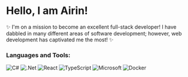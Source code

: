 # Hello, I am Airin!

:sparkles:
I'm on a mission to become an excellent full-stack developer! I have dabbled in many different areas of software development; however, web development has captivated me the most!
:sparkles:

### Languages and Tools:

![C#](https://img.shields.io/badge/c%23-%23239120.svg?style=for-the-badge&logo=c-sharp&logoColor=white)
![.Net](https://img.shields.io/badge/.NET-5C2D91?style=for-the-badge&logo=.net&logoColor=white)
![React](https://img.shields.io/badge/react-%2320232a.svg?style=for-the-badge&logo=react&logoColor=%2361DAFB)
![TypeScript](https://img.shields.io/badge/typescript-%23007ACC.svg?style=for-the-badge&logo=typescript&logoColor=white)
![Microsoft](https://img.shields.io/badge/Microsoft-0078D4?style=for-the-badge&logo=microsoft&logoColor=white)
![Docker](https://img.shields.io/badge/docker-%230db7ed.svg?style=for-the-badge&logo=docker&logoColor=white)
